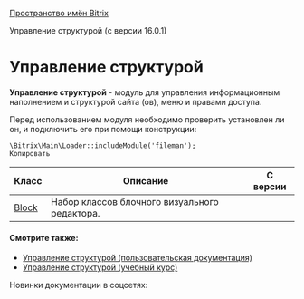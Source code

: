 [Пространство имён Bitrix](/api_d7/bitrix/index.php)

Управление структурой (c версии 16.0.1)

Управление структурой
=====================

**Управление структурой** - модуль для управления информационным наполнением и структурой сайта (ов), меню и правами доступа.

Перед использованием модуля необходимо проверить установлен ли он, и подключить его при помощи конструкции:

```
\Bitrix\Main\Loader::includeModule('fileman');
Копировать
```

| Класс | Описание | С версии |
| --- | --- | --- |
| [Block](/api_d7/bitrix/fileman/block/index.php) | Набор классов блочного визуального редактора. |  |

  

#### Смотрите также:

* [Управление структурой (пользовательская документация)](http://dev.1c-bitrix.ru/user_help/content/fileman/index.php)
* [Управление структурой (учебный курс)](http://dev.1c-bitrix.ru/learning/course/index.php?COURSE_ID=34&CHAPTER_ID=04460)

Новинки документации в соцсетях: